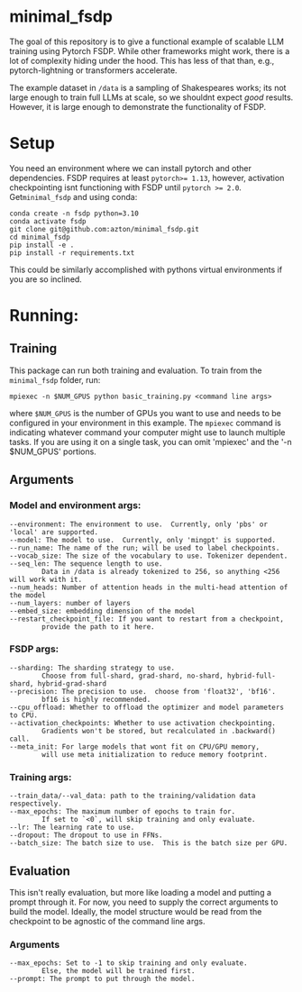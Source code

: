 # minimal_fsdp

The goal of this repository is to give a functional example of scalable LLM training using Pytorch FSDP.  While other frameworks might work, there is a lot of complexity hiding under the hood.  This has less of that than, e.g., pytorch-lightning or transformers accelerate.  

The example dataset in `/data` is a sampling of Shakespeares works; its not large enough to train full LLMs at scale, so we shouldnt expect *good* results.  However, it is large enough to demonstrate the functionality of FSDP.

# Setup
You need an environment where we can install pytorch and other dependencies.  FSDP requires at least `pytorch>= 1.13`, however, activation checkpointing isnt functioning with FSDP until `pytorch >= 2.0`.
Get`minimal_fsdp` and using conda:
```
conda create -n fsdp python=3.10
conda activate fsdp
git clone git@github.com:azton/minimal_fsdp.git
cd minimal_fsdp
pip install -e .
pip install -r requirements.txt
```
This could be similarly accomplished with pythons virtual environments if you are so inclined. 

# Running:

## Training
This package can run both training and evaluation.  To train from the `minimal_fsdp` folder, run:
```
mpiexec -n $NUM_GPUS python basic_training.py <command line args>
```
where `$NUM_GPUS` is the number of GPUs you want to use and needs to be configured in your environment in this example.  The `mpiexec` command is indicating whatever command your computer might use to launch multiple tasks. If you are using it on a single task, you can omit 'mpiexec' and the '-n $NUM_GPUS' portions.
## Arguments
### Model and environment args:
```
--environment: The environment to use.  Currently, only 'pbs' or 'local' are supported.
--model: The model to use.  Currently, only 'mingpt' is supported.
--run_name: The name of the run; will be used to label checkpoints.
--vocab_size: The size of the vocabulary to use. Tokenizer dependent.
--seq_len: The sequence length to use.  
        Data in /data is already tokenized to 256, so anything <256 will work with it.
--num_heads: Number of attention heads in the multi-head attention of the model
--num_layers: number of layers
--embed_size: embedding dimension of the model
--restart_checkpoint_file: If you want to restart from a checkpoint, 
        provide the path to it here.

```
### FSDP args:
```
--sharding: The sharding strategy to use.  
        Choose from full-shard, grad-shard, no-shard, hybrid-full-shard, hybrid-grad-shard
--precision: The precision to use.  choose from 'float32', 'bf16'.  
        bf16 is highly recommended.
--cpu_offload: Whether to offload the optimizer and model parameters to CPU.  
--activation_checkpoints: Whether to use activation checkpointing.  
        Gradients won't be stored, but recalculated in .backward() call.
--meta_init: For large models that wont fit on CPU/GPU memory, 
        will use meta initialization to reduce memory footprint.

```
### Training args:
```
--train_data/--val_data: path to the training/validation data respectively.
--max_epochs: The maximum number of epochs to train for.  
        If set to `<0`, will skip training and only evaluate.
--lr: The learning rate to use.
--dropout: The dropout to use in FFNs.
--batch_size: The batch size to use.  This is the batch size per GPU.
```

## Evaluation
This isn't really evaluation, but more like loading a model and putting a prompt through it.  For now, you need to supply the correct arguments to build the model.  Ideally, the model structure would be read from the checkpoint to be agnostic of the command line args.

### Arguments
```
--max_epochs: Set to -1 to skip training and only evaluate.  
        Else, the model will be trained first.
--prompt: The prompt to put through the model.

```
